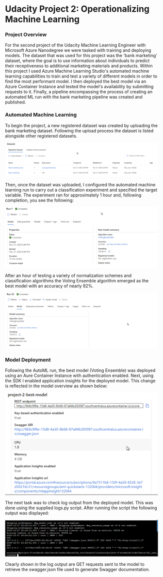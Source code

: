 # Udacity Project 2: Operationalizing Machine Learning

### Project Overview
For the second project of the Udacity Machine Learning Engineer with Microsoft Azure Nanodegree we were tasked with training and deploying models. The dataset that was used for this project was the 'bank marketing' dataset, where the goal is to use information about individuals to predict their receptiveness to additional marketing materials and products. Within this project I used Azure Machine Learning Studio's automated machine learning capabilities to train and test a variety of different models in order to find the most performant model. I then deployed the best model via an Azure Container Instance and tested the model's availability by submitting requests to it. Finally, a pipeline encompassing the process of creating an automated ML run with the bank marketing pipeline was created and published. 

### Automated Machine Learning
To begin the project, a new registered dataset was created by uploading the bank marketing dataset. Following the upload process the dataset is listed alongside other registered datasets.

![Registered dataset](/images/registered-dataset.png)

Then, once the dataset was uploaded, I configured the automated machine learning run to carry out a classification experiment and specified the target variable. The experiment ran for approximately 1 hour and, following completion, you see the following:

![AutoML completed](/images/completed-automl.png)

After an hour of testing a variety of normalization schemes and classification algorithms the Voting Ensemble algorithm emerged as the best model with an accuracy of nearly 92%.

![Best autoML model](/images/best-model.png)

### Model Deployment
Following the AutoML run, the best model (Voting Ensemble) was deployed using an Aure Container Instance with authentication enabled. Next, using the SDK I enabled application insights for the deployed model. This change is reflected in the model overview as shown below:

![Application Insights](/images/app-insights-best-model.png)

The next task was to check log output from the deployed model. This was done using the supplied logs.py script. After running the script the following output was displayed:

![Logs](/images/logging-py-output.png)

Clearly shown in the log output are GET requests sent to the model to retrieve the swagger.json file used to generate Swagger documentation. 
